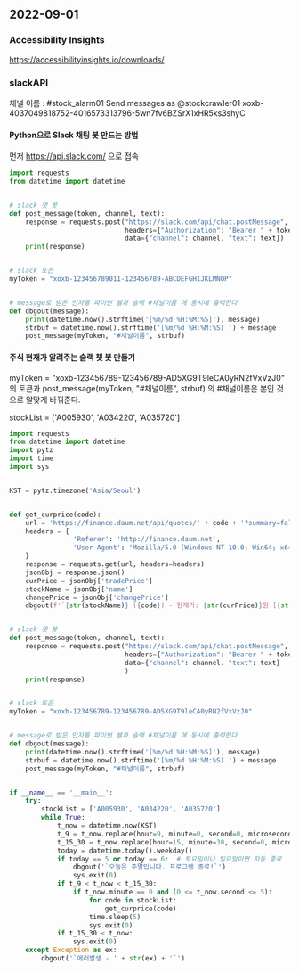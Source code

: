 ## 2022-09-01

### Accessibility Insights
https://accessibilityinsights.io/downloads/

### slackAPI

채널 이름 : #stock_alarm01
Send messages as @stockcrawler01
xoxb-4037049818752-4016573313796-5wn7fv6BZSrX1xHR5ks3shyC

#### Python으로 Slack 채팅 봇 만드는 방법

먼저 https://api.slack.com/ 으로 접속
```python
import requests
from datetime import datetime


# slack 챗 봇
def post_message(token, channel, text):
    response = requests.post("https://slack.com/api/chat.postMessage",
                             headers={"Authorization": "Bearer " + token},
                             data={"channel": channel, "text": text})
    print(response)


# slack 토큰
myToken = "xoxb-123456789011-123456789-ABCDEFGHIJKLMNOP"


# message로 받은 인자를 파이썬 쉘과 슬랙 #채널이름 에 동시에 출력한다
def dbgout(message):
    print(datetime.now().strftime('[%m/%d %H:%M:%S]'), message)
    strbuf = datetime.now().strftime('[%m/%d %H:%M:%S] ') + message
    post_message(myToken, "#채널이름", strbuf)
```    

#### 주식 현재가 알려주는 슬랙 챗 봇 만들기

myToken = "xoxb-123456789-123456789-AD5XG9T9leCA0yRN2fVxVzJ0" 의 토큰과
post_message(myToken, "#채널이름", strbuf) 의 #채널이름은 
본인 것으로 알맞게 바꿔준다.

stockList = ['A005930', 'A034220', 'A035720']
```python
import requests
from datetime import datetime
import pytz
import time
import sys


KST = pytz.timezone('Asia/Seoul')


def get_curprice(code):
    url = 'https://finance.daum.net/api/quotes/' + code + '?summary=false&changeStatistics=true'
    headers = {
                'Referer': 'http://finance.daum.net',
                'User-Agent': 'Mozilla/5.0 (Windows NT 10.0; Win64; x64) AppleWebKit/537.36 (KHTML, like Gecko) Chrome/92.0.4515.131 Safari/537.36'
    }
    response = requests.get(url, headers=headers)
    jsonObj = response.json()
    curPrice = jsonObj['tradePrice']
    stockName = jsonObj['name']
    changePrice = jsonObj['changePrice']
    dbgout(f'`{str(stockName)} ({code}) - 현재가: {str(curPrice)}원 [{str(changePrice)}원]`')


# slack 챗 봇
def post_message(token, channel, text):
    response = requests.post("https://slack.com/api/chat.postMessage",
                             headers={"Authorization": "Bearer " + token},
                             data={"channel": channel, "text": text}
                             )
    print(response)


# slack 토큰
myToken = "xoxb-123456789-123456789-AD5XG9T9leCA0yRN2fVxVzJ0"


# message로 받은 인자를 파이썬 쉘과 슬랙 #채널이름 에 동시에 출력한다
def dbgout(message):
    print(datetime.now().strftime('[%m/%d %H:%M:%S]'), message)
    strbuf = datetime.now().strftime('[%m/%d %H:%M:%S] ') + message
    post_message(myToken, "#채널이름", strbuf)


if __name__ == '__main__':
    try:
        stockList = ['A005930', 'A034220', 'A035720']
        while True:
            t_now = datetime.now(KST)
            t_9 = t_now.replace(hour=9, minute=0, second=0, microsecond=0)
            t_15_30 = t_now.replace(hour=15, minute=30, second=0, microsecond=0)
            today = datetime.today().weekday()
            if today == 5 or today == 6:  # 토요일이나 일요일이면 자동 종료
                dbgout('`오늘은 주말입니다. 프로그램 종료!`')
                sys.exit(0)
            if t_9 < t_now < t_15_30:
                if t_now.minute == 0 and (0 <= t_now.second <= 5):
                    for code in stockList:
                        get_curprice(code)
                    time.sleep(5)
                    sys.exit(0)
            if t_15_30 < t_now:
                sys.exit(0)
    except Exception as ex:
        dbgout('`에러발생 - ' + str(ex) + '`')
```        
        

